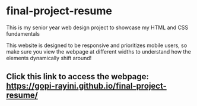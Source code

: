 # final-project-resume

This is my senior year web design project to showcase my HTML and CSS fundamentals

This website is designed to be responsive and prioritizes mobile users, so make sure you view the webpage at different widths to understand how the elements dynamically shift around!

## Click this link to access the webpage: https://gopi-rayini.github.io/final-project-resume/

